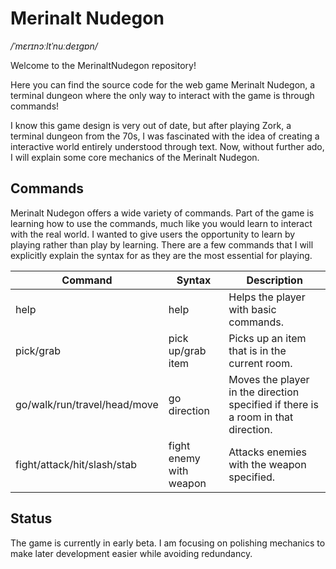# Merinalt Nudegon
*/ˈmɛrɪnɔːltˈnuːdeɪɡɒn/*

Welcome to the MerinaltNudegon repository! 

Here you can find the source code for the web game Merinalt Nudegon, a terminal dungeon where the only way to interact with the game is through commands!

I know this game design is very out of date, but after playing Zork, a terminal dungeon from the 70s, I was fascinated with the idea of creating a interactive world entirely understood through text. 
Now, without further ado, I will explain some core mechanics of the Merinalt Nudegon.

## Commands

Merinalt Nudegon offers a wide variety of commands. Part of the game is learning how to use the commands, much like you would learn to interact with the real world. 
I wanted to give users the opportunity to learn by playing rather than play by learning. There are a few commands that I will explicitly explain the syntax for as they are the most essential for playing.

| Command                      | Syntax                  | Description                                                                       |
|------------------------------|-------------------------|-----------------------------------------------------------------------------------|
| help                         | help                    | Helps the player with basic commands.                                             |
| pick/grab                    | pick up/grab item       | Picks up an item that is in the current room.                                     |
| go/walk/run/travel/head/move | go direction            | Moves the player in the direction specified if there is a room in that direction. |
| fight/attack/hit/slash/stab  | fight enemy with weapon | Attacks enemies with the weapon specified.                                        |

## Status

The game is currently in early beta. I am focusing on polishing mechanics to make later development easier while avoiding redundancy.
